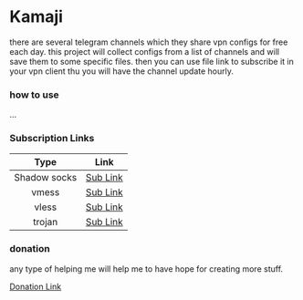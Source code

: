 # Kamaji

there are several telegram channels which
they share vpn configs for free each day.
this project will collect configs from
a list of channels and will save them to
some specific files. then you can use file
link to subscribe it in your vpn client thu
you will have the channel update hourly.


### how to use
...


### Subscription Links

|   Type       |            Link            |
|:------------:|:--------------------------:|
| Shadow socks | [Sub Link](hub/ss.txt)     |
|     vmess    | [Sub Link](hub/vmess.txt)  |
|     vless    | [Sub Link](hub/vless.txt)  |
|     trojan   | [Sub Link](hub/trojan.txt) |


### donation

any type of helping me
will help me to have hope
for creating more stuff.

[Donation Link](https://shabane.github.io/donate)